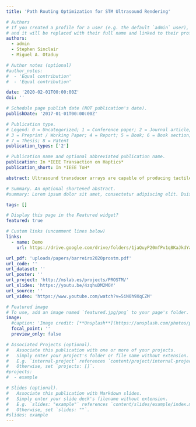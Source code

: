 ```yaml
---
title: 'Path Routing Optimization for STM Ultrasound Rendering'

# Authors
# If you created a profile for a user (e.g. the default `admin` user), write the username (folder name) here
# and it will be replaced with their full name and linked to their profile.
authors:
  - admin
  - Stephen Sinclair
  - Miguel A. Otaduy

# Author notes (optional)
#author_notes:
#  - 'Equal contribution'
#  - 'Equal contribution'

date: '2020-02-01T00:00:00Z'
doi: ''

# Schedule page publish date (NOT publication's date).
publishDate: '2017-01-01T00:00:00Z'

# Publication type.
# Legend: 0 = Uncategorized; 1 = Conference paper; 2 = Journal article;
# 3 = Preprint / Working Paper; 4 = Report; 5 = Book; 6 = Book section;
# 7 = Thesis; 8 = Patent
publication_types: ['2']

# Publication name and optional abbreviated publication name.
publication: In *IEEE Transaction on Haptics*
publication_short: In *IEEE ToH*

abstract: Ultrasound transducer arrays are capable of producing tactile sensations on the hand, promising hands-free haptic interaction for virtual environments. However, controlling such an array with respect to reproducing a desired perceived interaction remains a challenging problem. In this work we approach this problem as a dynamic mapping of virtual interactions to existing control metaphors of ultrasound devices, namely, the modulation of focal point positions and intensities over time, a method known as Spatiotemporal Modulation (STM). In particular, we propose an optimization approach that takes into account known perceptual parameters and limitations of the STM method. This results in a set of focal point paths optimized to best reconstruct an arbitrary target pressure field.

# Summary. An optional shortened abstract.
#summary: Lorem ipsum dolor sit amet, consectetur adipiscing elit. Duis posuere tellus ac convallis placerat. Proin tincidunt magna sed ex sollicitudin condimentum.

tags: []

# Display this page in the Featured widget?
featured: true

# Custom links (uncomment lines below)
links:
  - name: Demo
    url: https://drive.google.com/drive/folders/1jaQuyP20mfPv1q8KaJkdYaVXQE1Sklzg?usp=sharing

url_pdf: 'uploads/papers/barreiro2020prostm.pdf'
url_code: ''
url_dataset: ''
url_poster: ''
url_project: 'http://mslab.es/projects/PROSTM/'
url_slides: 'https://youtu.be/4zqhuDM2MOY'
url_source: ''
url_video: 'https://www.youtube.com/watch?v=5iN0h9XqCZM'

# Featured image
# To use, add an image named `featured.jpg/png` to your page's folder.
image:
  #caption: 'Image credit: [**Unsplash**](https://unsplash.com/photos/pLCdAaMFLTE)'
  focal_point: ''
  preview_only: false

# Associated Projects (optional).
#   Associate this publication with one or more of your projects.
#   Simply enter your project's folder or file name without extension.
#   E.g. `internal-project` references `content/project/internal-project/index.md`.
#   Otherwise, set `projects: []`.
#projects:
#  - example

# Slides (optional).
#   Associate this publication with Markdown slides.
#   Simply enter your slide deck's filename without extension.
#   E.g. `slides: "example"` references `content/slides/example/index.md`.
#   Otherwise, set `slides: ""`.
#slides: example
---
```

